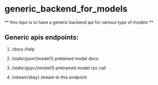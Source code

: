 # generic_backend_for_models

** this repo is to have a generic backend api for various type of models **

## Generic apis endpoints: 
1. /docs /help 

2. /static/json/{model1} pretained model docs 

3. /static/grpc/{model1} pretrained model rpc call 

4. /stream/{key} stream to this endpoint

